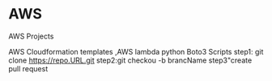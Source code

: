 # AWS
AWS Projects

AWS Cloudformation templates ,AWS lambda python Boto3 Scripts
step1: git clone https://repo.URL.git
step2:git checkou -b brancName
step3"create pull request
